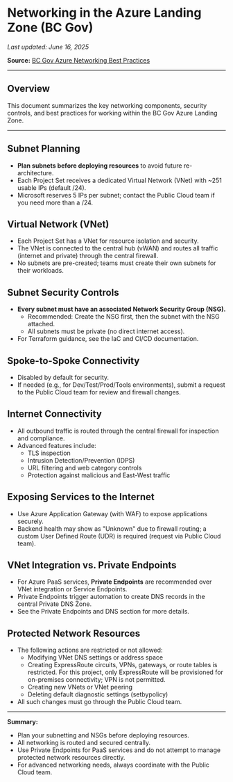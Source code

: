 # Networking in the Azure Landing Zone (BC Gov)

_Last updated: June 16, 2025_

**Source:** [BC Gov Azure Networking Best Practices](https://developer.gov.bc.ca/docs/default/component/public-cloud-techdocs/azure/design-build-deploy/networking/)

---

## Overview
This document summarizes the key networking components, security controls, and best practices for working within the BC Gov Azure Landing Zone.

---

## Subnet Planning
- **Plan subnets before deploying resources** to avoid future re-architecture.
- Each Project Set receives a dedicated Virtual Network (VNet) with ~251 usable IPs (default /24).
- Microsoft reserves 5 IPs per subnet; contact the Public Cloud team if you need more than a /24.

## Virtual Network (VNet)
- Each Project Set has a VNet for resource isolation and security.
- The VNet is connected to the central hub (vWAN) and routes all traffic (internet and private) through the central firewall.
- No subnets are pre-created; teams must create their own subnets for their workloads.

## Subnet Security Controls
- **Every subnet must have an associated Network Security Group (NSG).**
  - Recommended: Create the NSG first, then the subnet with the NSG attached.
  - All subnets must be private (no direct internet access).
- For Terraform guidance, see the IaC and CI/CD documentation.

## Spoke-to-Spoke Connectivity
- Disabled by default for security.
- If needed (e.g., for Dev/Test/Prod/Tools environments), submit a request to the Public Cloud team for review and firewall changes.

## Internet Connectivity
- All outbound traffic is routed through the central firewall for inspection and compliance.
- Advanced features include:
  - TLS inspection
  - Intrusion Detection/Prevention (IDPS)
  - URL filtering and web category controls
  - Protection against malicious and East-West traffic

## Exposing Services to the Internet
- Use Azure Application Gateway (with WAF) to expose applications securely.
- Backend health may show as "Unknown" due to firewall routing; a custom User Defined Route (UDR) is required (request via Public Cloud team).

## VNet Integration vs. Private Endpoints
- For Azure PaaS services, **Private Endpoints** are recommended over VNet integration or Service Endpoints.
- Private Endpoints trigger automation to create DNS records in the central Private DNS Zone.
- See the Private Endpoints and DNS section for more details.

## Protected Network Resources
- The following actions are restricted or not allowed:
  - Modifying VNet DNS settings or address space
  - Creating ExpressRoute circuits, VPNs, gateways, or route tables is restricted. For this project, only ExpressRoute will be provisioned for on-premises connectivity; VPN is not permitted.
  - Creating new VNets or VNet peering
  - Deleting default diagnostic settings (setbypolicy)
- All such changes must go through the Public Cloud team.

---

**Summary:**
- Plan your subnetting and NSGs before deploying resources.
- All networking is routed and secured centrally.
- Use Private Endpoints for PaaS services and do not attempt to manage protected network resources directly.
- For advanced networking needs, always coordinate with the Public Cloud team.

